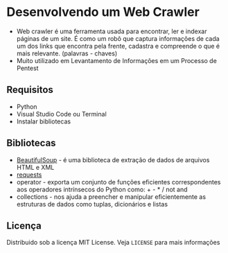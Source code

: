 # Desenvolvendo um Web Crawler
- Web crawler é uma ferramenta usada para encontrar, ler e indexar páginas de um site. É como um robô que captura informações de cada um dos links que encontra pela frente, cadastra e compreende o que é mais relevante. (palavras - chaves)
- Muito utilizado em Levantamento de Informações em um Processo de Pentest

## Requisitos
- Python
- Visual Studio Code ou Terminal
- Instalar bibliotecas

## Bibliotecas
- [BeautifulSoup](https://www.ti-enxame.com/pt/python-3.x/como-instalar-o-beautifulsoup-em-python3-quando-dir-padrao-e-python2.7/822820620/) - é uma biblioteca de extração de dados de arquivos HTML e XML
- [requests](https://docs.python-requests.org/pt_BR/latest/user/install.html)
- operator - exporta um conjunto de funções eficientes correspondentes aos operadores intrínsecos do Python como: + - * / not and
- collections - nos ajuda a preencher e manipular eficientemente as estruturas de dados como tuplas, dicionários e listas

## Licença
Distribuido sob a licença MIT License. Veja `LICENSE` para mais informações
